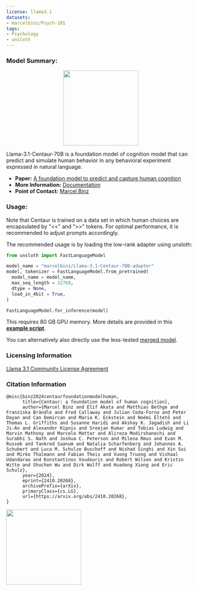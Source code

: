```yaml
---
license: llama3.1
datasets:
- marcelbinz/Psych-101
tags:
- Psychology
- unsloth
---
```






### Model Summary:

<p align="center">
  <img src="https://marcelbinz.github.io/imgs/centaur.png" width="200"/>
</p>

Llama-3.1-Centaur-70B is a foundation model of cognition model that can predict and simulate human behavior in any behavioral experiment expressed in natural language.

- **Paper:** [A foundation model to predict and capture human cognition](https://www.nature.com/articles/s41586-025-09215-4)
- **More Information:** [Documentation](https://marcelbinz.github.io/centaur)
- **Point of Contact:** [Marcel Binz](mailto:marcel.binz@helmholtz-munich.de)
         
### Usage:

Note that Centaur is trained on a data set in which human choices are encapsulated by "<<" and ">>" tokens. For optimal performance, it is recommended to adjust prompts accordingly.

The recommended usage is by loading the low-rank adapter using unsloth:

```python
from unsloth import FastLanguageModel

model_name = "marcelbinz/Llama-3.1-Centaur-70B-adapter"
model, tokenizer = FastLanguageModel.from_pretrained(
  model_name = model_name,
  max_seq_length = 32768,
  dtype = None,
  load_in_4bit = True,
)

FastLanguageModel.for_inference(model)
```

This requires 80 GB GPU memory. More details are provided in this [**example script**](https://github.com/marcelbinz/Llama-3.1-Centaur-70B/blob/main/test_adapter.py).

You can alternatively also directly use the less-tested [merged model](https://huggingface.co/marcelbinz/Llama-3.1-Centaur-70B).


### Licensing Information

[Llama 3.1 Community License Agreement](https://huggingface.co/meta-llama/Llama-3.1-70B-Instruct/blob/main/LICENSE)

### Citation Information

```
@misc{binz2024centaurfoundationmodelhuman,
      title={Centaur: a foundation model of human cognition}, 
      author={Marcel Binz and Elif Akata and Matthias Bethge and Franziska Brändle and Fred Callaway and Julian Coda-Forno and Peter Dayan and Can Demircan and Maria K. Eckstein and Noémi Éltető and Thomas L. Griffiths and Susanne Haridi and Akshay K. Jagadish and Li Ji-An and Alexander Kipnis and Sreejan Kumar and Tobias Ludwig and Marvin Mathony and Marcelo Mattar and Alireza Modirshanechi and Surabhi S. Nath and Joshua C. Peterson and Milena Rmus and Evan M. Russek and Tankred Saanum and Natalia Scharfenberg and Johannes A. Schubert and Luca M. Schulze Buschoff and Nishad Singhi and Xin Sui and Mirko Thalmann and Fabian Theis and Vuong Truong and Vishaal Udandarao and Konstantinos Voudouris and Robert Wilson and Kristin Witte and Shuchen Wu and Dirk Wulff and Huadong Xiong and Eric Schulz},
      year={2024},
      eprint={2410.20268},
      archivePrefix={arXiv},
      primaryClass={cs.LG},
      url={https://arxiv.org/abs/2410.20268}, 
}
```

[<img src="https://raw.githubusercontent.com/unslothai/unsloth/main/images/unsloth%20made%20with%20love.png" width="200"/>](https://github.com/unslothai/unsloth)